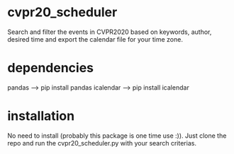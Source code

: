 # cvpr20_scheduler
Search and filter the events in CVPR2020 based on keywords, author, desired time and export the calendar file for your time zone.

# dependencies
pandas    --> pip install pandas
icalendar --> pip install icalendar

# installation
No need to install (probably this package is one time use :)). Just clone the repo and run the cvpr20_scheduler.py with your search criterias.
